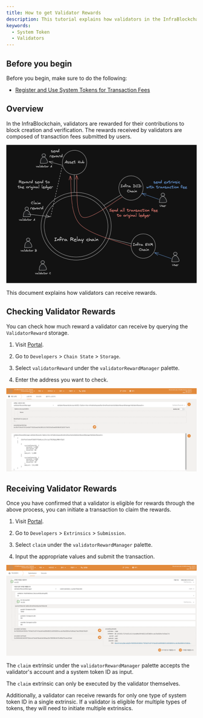 ```yaml
---
title: How to get Validator Rewards
description: This tutorial explains how validators in the InfraBlockchain receive rewards.
keywords:
  - System Token
  - Validators
---
```


## Before you begin

Before you begin, make sure to do the following:

- [Register and Use System Tokens for Transaction Fees](../tutorials/how-to-pay-transaction-fee.md)

## Overview

In the InfraBlockchain, validators are rewarded for their contributions to block creation and verification. The rewards received by validators are composed of transaction fees submitted by users.

![validator-reward-process](/media/images/docs/infrablockchain/tutorials/validator-reward-process.png)

This document explains how validators can receive rewards.

## Checking Validator Rewards

You can check how much reward a validator can receive by querying the `ValidatorReward` storage.

1. Visit [Portal](https://portal.infrablockspace.net).

2. Go to `Developers` > `Chain State` > `Storage`.

3. Select `validatorReward` under the `validatorRewardManager` palette.

4. Enter the address you want to check.

![storage](/media/images/docs/infrablockchain/tutorials/validator-reward-storage.png)

## Receiving Validator Rewards

Once you have confirmed that a validator is eligible for rewards through the above process, you can initiate a transaction to claim the rewards.

1. Visit [Portal](https://portal.infrablockspace.net).

2. Go to `Developers` > `Extrinsics` > `Submission`.

3. Select `claim` under the `validatorRewardManager` palette.

4. Input the appropriate values and submit the transaction.

![claim](/media/images/docs/infrablockchain/tutorials/reward-claim.png)

The `claim` extrinsic under the `validatorRewardManager` palette accepts the validator's account and a system token ID as input. 

The `claim` extrinsic can only be executed by the validator themselves.

Additionally, a validator can receive rewards for only one type of system token ID in a single extrinsic. If a validator is eligible for multiple types of tokens, they will need to initiate multiple extrinsics.